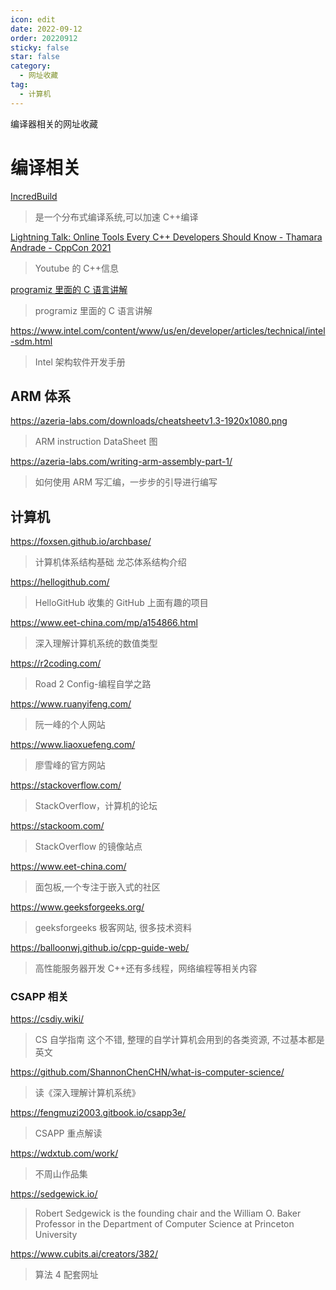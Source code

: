 ```yaml
---
icon: edit
date: 2022-09-12
order: 20220912
sticky: false
star: false
category:
  - 网址收藏
tag:
  - 计算机
---
```


编译器相关的网址收藏

<!-- more -->

# 编译相关

[IncredBuild](https://www.incredibuild.com/)

> 是一个分布式编译系统,可以加速 C++编译

[Lightning Talk: Online Tools Every C++ Developers Should Know - Thamara Andrade - CppCon 2021](https://www.youtube.com/watch?v=UztsWf7F_Sc&ab_channel=CppCon)

> Youtube 的 C++信息

[programiz 里面的 C 语言讲解](https://www.programiz.com/c-programming/c-data-types)

> programiz 里面的 C 语言讲解

https://www.intel.com/content/www/us/en/developer/articles/technical/intel-sdm.html

> Intel 架构软件开发手册

## ARM 体系

https://azeria-labs.com/downloads/cheatsheetv1.3-1920x1080.png

> ARM instruction DataSheet 图

https://azeria-labs.com/writing-arm-assembly-part-1/

> 如何使用 ARM 写汇编，一步步的引导进行编写

## 计算机

https://foxsen.github.io/archbase/

> 计算机体系结构基础 龙芯体系结构介绍

https://hellogithub.com/

> HelloGitHub 收集的 GitHub 上面有趣的项目

https://www.eet-china.com/mp/a154866.html

> 深入理解计算机系统的数值类型

https://r2coding.com/

> Road 2 Config-编程自学之路

https://www.ruanyifeng.com/

> 阮一峰的个人网站

https://www.liaoxuefeng.com/

> 廖雪峰的官方网站

https://stackoverflow.com/

> StackOverflow，计算机的论坛

https://stackoom.com/

> StackOverflow 的镜像站点

https://www.eet-china.com/

> 面包板,一个专注于嵌入式的社区

https://www.geeksforgeeks.org/

> geeksforgeeks 极客网站, 很多技术资料

https://balloonwj.github.io/cpp-guide-web/

> 高性能服务器开发 C++还有多线程，网络编程等相关内容

### CSAPP 相关

https://csdiy.wiki/

> CS 自学指南 这个不错, 整理的自学计算机会用到的各类资源, 不过基本都是英文

https://github.com/ShannonChenCHN/what-is-computer-science/

> 读《深入理解计算机系统》

https://fengmuzi2003.gitbook.io/csapp3e/

> CSAPP 重点解读

https://wdxtub.com/work/

> 不周山作品集

https://sedgewick.io/

> Robert Sedgewick is the founding chair and the William O. Baker Professor in the Department of Computer Science at Princeton University

https://www.cubits.ai/creators/382/

> 算法 4 配套网址
